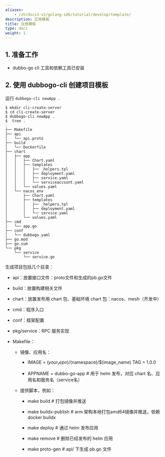 ```yaml
---
aliases:
    - /zh/docs3-v2/golang-sdk/tutorial/develop/template/
description: 应用模板
title: 应用模板
type: docs
weight: 1
---
```




## 1. 准备工作

- dubbo-go cli 工具和依赖工具已安装

## 2. 使用 dubbogo-cli 创建项目模板

运行 `dubbogo-cli newApp .`

```plain
$ mkdir cli-create-server
$ cd cli-create-server
$ dubbogo-cli newApp . 
$  tree .
.
├── Makefile
├── api
│   └── api.proto
├── build
│   └── Dockerfile
├── chart
│   ├── app
│   │   ├── Chart.yaml
│   │   ├── templates
│   │   │   ├── _helpers.tpl
│   │   │   ├── deployment.yaml
│   │   │   ├── service.yaml
│   │   │   └── serviceaccount.yaml
│   │   └── values.yaml
│   └── nacos_env
│       ├── Chart.yaml
│       ├── templates
│       │   ├── _helpers.tpl
│       │   ├── deployment.yaml
│       │   └── service.yaml
│       └── values.yaml
├── cmd
│   └── app.go
├── conf
│   └── dubbogo.yaml
├── go.mod
├── go.sum
└── pkg
    └── service
        └── service.go
```

生成项目包括几个目录：

- api：放置接口文件：proto文件和生成的pb.go文件

- build：放置构建相关文件

- chart：放置发布用 chart 包、基础环境 chart 包：nacos、mesh（开发中）

- cmd：程序入口

- conf：框架配置

- pkg/service：RPC 服务实现

- Makefile：

    - 镜像、应用名：

        - IMAGE = $(your_repo)/$(namespace)/$(image_name)
          TAG = 1.0.0

        - APPNAME = dubbo-go-app # 用于 helm 发布，对应 chart 名、应用名和服务名（service名）

    - 提供脚本，例如：

        - make build # 打包镜像并推送

        - make buildx-publish # arm 架构本地打包amd64镜像并推送，依赖 docker buildx

        - make deploy  # 通过 helm 发布应用

        - make remove  # 删除已经发布的 helm 应用

        - make proto-gen # api/ 下生成 pb.go 文件